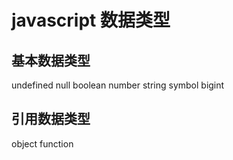 # javascript 数据类型

## 基本数据类型
undefined null boolean number string symbol bigint
## 引用数据类型
object function